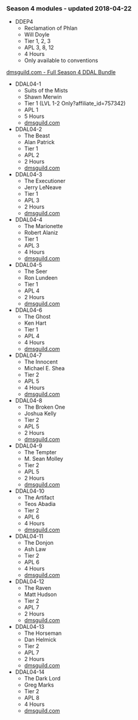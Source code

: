 ### Season 4 modules - updated 2018-04-22
* DDEP4
    * Reclamation of Phlan
    * Will Doyle
    * Tier 1, 2, 3
    * APL 3, 8, 12
    * 4 Hours
    * Only available to conventions

[dmsguild.com - Full Season 4 DDAL Bundle](http://www.dmsguild.com/product/209451/DDAL04-Curse-of-Strahd-5e-BUNDLE?affiliate_id=757342)

* DDAL04-1
    * Suits of the Mists
    * Shawn Merwin
    * Tier 1 (LVL 1-2 Only?affiliate_id=757342)
    * APL 1
    * 5 Hours
    * [dmsguild.com](http://www.dmsguild.com/product/177576/DDAL401-Suits-of-the-Mists-5e?affiliate_id=757342)
* DDAL04-2
    * The Beast
    * Alan Patrick
    * Tier 1
    * APL 2
    * 2 Hours
    * [dmsguild.com](http://www.dmsguild.com/product/178793/DDAL0402-The-Beast-5e?affiliate_id=757342)
* DDAL04-3
    * The Executioner
    * Jerry LeNeave
    * Tier 1
    * APL 3
    * 2 Hours
    * [dmsguild.com](http://www.dmsguild.com/product/178794/DDAL0403-The-Executioner-5e?affiliate_id=757342)
* DDAL04-4
    * The Marionette
    * Robert Alaniz
    * Tier 1
    * APL 3
    * 4 Hours
    * [dmsguild.com](http://www.dmsguild.com/product/178795/DDAL0404-The-Marionette-5e?affiliate_id=757342)
* DDAL04-5
    * The Seer
    * Ron Lundeen
    * Tier 1
    * APL 4
    * 2 Hours
    * [dmsguild.com](http://www.dmsguild.com/product/178796/DDAL0405-The-Seer-5e?affiliate_id=757342)
* DDAL04-6
    * The Ghost
    * Ken Hart
    * Tier 1
    * APL 4
    * 4 Hours
    * [dmsguild.com](http://www.dmsguild.com/product/182769/DDAL0406-The-Ghost-5e?affiliate_id=757342)
* DDAL04-7
    * The Innocent
    * Michael E. Shea
    * Tier 2
    * APL 5
    * 4 Hours
    * [dmsguild.com](http://www.dmsguild.com/product/182770/DDAL0407-The-Innocent-5e?affiliate_id=757342)
* DDAL04-8
    * The Broken One
    * Joshua Kelly
    * Tier 2
    * APL 5
    * 2 Hours
    * [dmsguild.com](http://www.dmsguild.com/product/182771/DDAL0408-The-Broken-One-5e?affiliate_id=757342)
* DDAL04-9
    * The Tempter
    * M. Sean Molley
    * Tier 2
    * APL 5
    * 2 Hours
    * [dmsguild.com](http://www.dmsguild.com/product/184342/DDAL0409-The-Tempter-5e?affiliate_id=757342)
* DDAL04-10
    * The Artifact
    * Teos Abadia
    * Tier 2
    * APL 6
    * 4 Hours
    * [dmsguild.com](http://www.dmsguild.com/product/184341/DDAL0410-The-Artifact-5e?affiliate_id=757342)
* DDAL04-11
    * The Donjon
    * Ash Law
    * Tier 2
    * APL 6
    * 4 Hours
    * [dmsguild.com](http://www.dmsguild.com/product/184344/DDAL0411-The-Donjon-5e?affiliate_id=757342)
* DDAL04-12
    * The Raven
    * Matt Hudson
    * Tier 2
    * APL 7
    * 2 Hours
    * [dmsguild.com](http://www.dmsguild.com/product/186783/DDAL0412-The-Raven-5e?affiliate_id=757342)
* DDAL04-13
    * The Horseman
    * Dan Helmick
    * Tier 2
    * APL 7
    * 2 Hours
    * [dmsguild.com](http://www.dmsguild.com/product/186786/DDAL0413-The-Horseman-5e?affiliate_id=757342)
* DDAL04-14
    * The Dark Lord
    * Greg Marks
    * Tier 2
    * APL 8
    * 4 Hours
    * [dmsguild.com](http://www.dmsguild.com/product/186787/DDAL0414-The-Darklord-5e?affiliate_id=757342)
